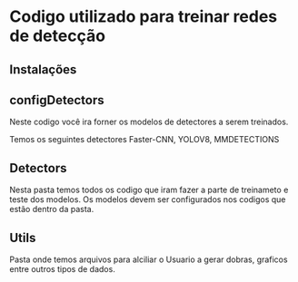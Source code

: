 # Codigo utilizado para treinar redes de detecção

## Instalações



## configDetectors
Neste codigo você ira forner os modelos de detectores a serem treinados.

Temos os seguintes detectores Faster-CNN, YOLOV8, MMDETECTIONS

## Detectors 

Nesta pasta temos todos os codigo que iram fazer a parte de treinameto e teste dos modelos.
Os modelos devem ser configurados nos codigos que estão dentro da pasta. 


## Utils 

Pasta onde temos arquivos para alciliar o Usuario a gerar dobras, graficos entre outros tipos de dados. 